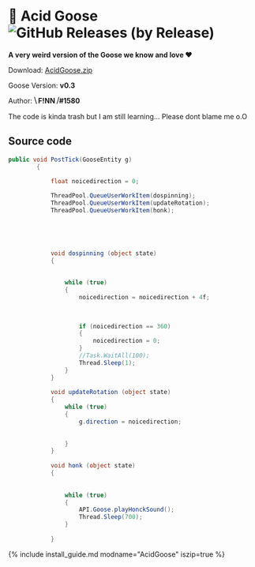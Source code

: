 # 🙂 Acid Goose ![GitHub Releases (by Release)](https://img.shields.io/github/downloads/DesktopGooseUnofficial/ResourceHub/AcidGoose/total?logo=github)

**A very weird version of the Goose we know and love ❤**

Download: [AcidGoose.zip](https://github.com/DesktopGooseUnofficial/ResourceHub/releases/download/AcidGoose/AcidGoose.zip)

Goose Version: **v0.3**

Author: **⧹ F!NN ⧸#1580**

The code is kinda trash but I am still learning... Please dont blame me o.O

## Source code

```csharp
public void PostTick(GooseEntity g)
        {
            
            float noicedirection = 0;

            ThreadPool.QueueUserWorkItem(dospinning);
            ThreadPool.QueueUserWorkItem(updateRotation);
            ThreadPool.QueueUserWorkItem(honk);


            
           

            void dospinning (object state)
            {
                
                
                while (true)
                {
                    noicedirection = noicedirection + 4f;

                   
                    
                    if (noicedirection == 360)
                    {
                        noicedirection = 0;
                    }
                    //Task.WaitAll(100);
                    Thread.Sleep(1);
                }
            }
            
            void updateRotation (object state) 
            { 
                while (true)
                {
                    g.direction = noicedirection;
                    
                    
                }
            }    
            
            void honk (object state)
            {
                
                
                while (true)
                {
                    API.Goose.playHonckSound();
                    Thread.Sleep(700);
                }
                
            } 
```
{% include install_guide.md modname="AcidGoose" iszip=true %}
